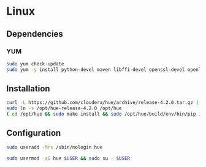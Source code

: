 # Linux

## Dependencies

### YUM

```sh
sudo yum check-update
sudo yum -y install python-devel maven libffi-devel openssl-devel openldap-devel mysql-devel sqlite-devel libxml2-devel libxslt-devel gmp-devel
```

## Installation

```sh
curl -L https://github.com/cloudera/hue/archive/release-4.2.0.tar.gz | sudo tar -xzC /opt
sudo ln -s /opt/hue-release-4.2.0 /opt/hue
( cd /opt/hue && sudo make install && sudo /opt/hue/build/env/bin/pip install --no-cache-dir logilab-astng && sudo make apps )
```

## Configuration

```sh
sudo useradd -Mrs /sbin/nologin hue
```

```sh
sudo usermod -aG hue $USER && sudo su - $USER
```
